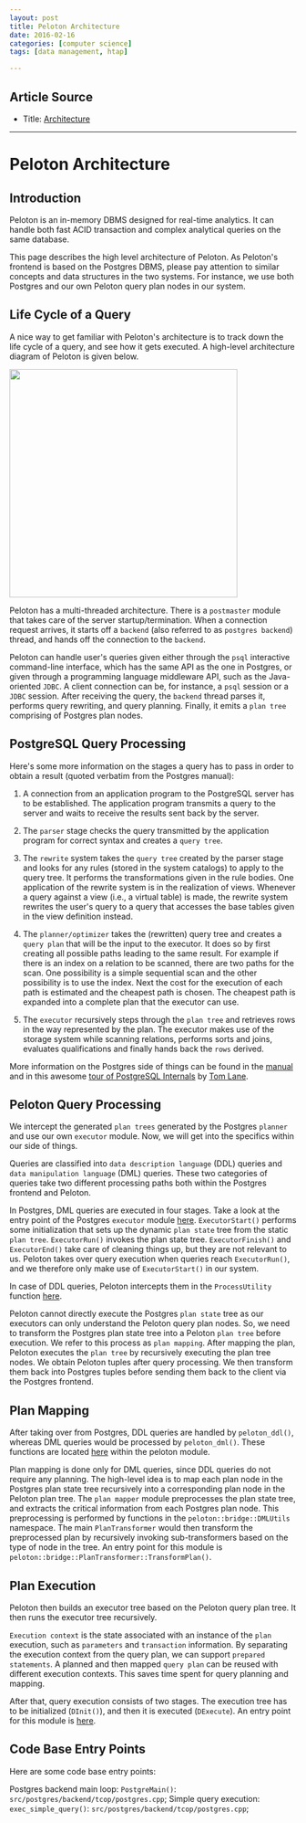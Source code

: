 ```yaml
---
layout: post
title: Peloton Architecture
date: 2016-02-16
categories: [computer science]
tags: [data management, htap]

---
```


## Article Source
* Title: [Architecture](https://github.com/cmu-db/peloton/wiki/Architecture)

---

# Peloton Architecture

## Introduction

Peloton is an in-memory DBMS designed for real-time analytics. It can handle both fast ACID transaction and complex analytical queries on the same database. 

This page describes the high level architecture of Peloton. As Peloton's frontend is based on the Postgres DBMS, please pay attention to similar concepts and data structures in the two systems. For instance, we use both Postgres and our own Peloton query plan nodes in our system.

## Life Cycle of a Query

A nice way to get familiar with Peloton's architecture is to track down the life cycle of a query, and see how it gets executed. A high-level architecture diagram of Peloton is given below.

<img src="https://www.postgresql.org/media/img/developer/backend/flow.gif" width="400">

Peloton has a multi-threaded architecture. There is a `postmaster` module that takes care of the server startup/termination. When a connection request arrives, it starts off a `backend` (also referred to as `postgres backend`) thread, and hands off the connection to the `backend`. 

Peloton can handle user's queries given either through the `psql` interactive command-line interface, which has the same API as the one in Postgres, or given through a programming language middleware API, such as the Java-oriented `JDBC`. A client connection can be, for instance, a `psql` session or a `JDBC` session. After receiving the query, the `backend` thread parses it, performs query rewriting, and query planning. Finally, it emits a `plan tree` comprising of Postgres plan nodes. 

## PostgreSQL Query Processing

Here's some more information on the stages a query has to pass in order to obtain a result (quoted verbatim from the Postgres manual):

1. A connection from an application program to the PostgreSQL server has to be established. The application program transmits a query to the server and waits to receive the results sent back by the server.

2. The `parser` stage checks the query transmitted by the application program for correct syntax and creates a `query tree`.

3. The `rewrite` system takes the `query tree` created by the parser stage and looks for any rules (stored in the system catalogs) to apply to the query tree. It performs the transformations given in the rule bodies. One application of the rewrite system is in the realization of views. Whenever a query against a view (i.e., a virtual table) is made, the rewrite system rewrites the user's query to a query that accesses the base tables given in the view definition instead.

4. The `planner/optimizer` takes the (rewritten) query tree and creates a `query plan` that will be the input to the executor. It does so by first creating all possible paths leading to the same result. For example if there is an index on a relation to be scanned, there are two paths for the scan. One possibility is a simple sequential scan and the other possibility is to use the index. Next the cost for the execution of each path is estimated and the cheapest path is chosen. The cheapest path is expanded into a complete plan that the executor can use.

5. The `executor` recursively steps through the `plan tree` and retrieves rows in the way represented by the plan. The executor makes use of the storage system while scanning relations, performs sorts and joins, evaluates qualifications and finally hands back the `rows` derived.

More information on the Postgres side of things can be found in the [manual](http://www.postgresql.org/docs/current/static/overview.html) and in this awesome [tour of PostgreSQL Internals](http://www.postgresql.org/files/developer/tour.pdf) by [Tom Lane](https://en.wikipedia.org/wiki/Tom_Lane_%28computer_scientist%29).

## Peloton Query Processing

We intercept the generated `plan trees` generated by the Postgres `planner` and use our own `executor` module. Now, we will get into the specifics within our side of things.

Queries are classified into `data description language` (DDL) queries and `data manipulation language` (DML) queries. 
These two categories of queries take two different processing paths both within the Postgres frontend and Peloton. 

In Postgres, DML queries are executed in four stages. Take a look at the entry point of the Postgres `executor` module [here](https://github.com/cmu-db/peloton/blob/master/src/postgres/backend/executor/execMain.cpp). 
`ExecutorStart()` performs some initialization that sets up the dynamic `plan state` tree from the static `plan tree`. 
`ExecutorRun()` invokes the plan state tree. 
`ExecutorFinish()` and `ExecutorEnd()` take care of cleaning things up, but they are not relevant to us. Peloton takes over query execution when queries reach `ExecutorRun()`, and we therefore only make use of `ExecutorStart()` in our system. 

In case of DDL queries, Peloton intercepts them in the `ProcessUtility` function [here](https://github.com/cmu-db/peloton/blob/master/src/postgres/backend/tcop/utility.cpp).

Peloton cannot directly execute the Postgres `plan state` tree as our executors can only understand the Peloton query plan nodes. So, we need to transform the Postgres plan state tree into a Peloton `plan tree` before execution.
We refer to this process as `plan mapping`. After mapping the plan, Peloton executes the `plan tree` by recursively executing the plan tree nodes. We obtain Peloton tuples after query processing. We then transform them back into Postgres tuples before sending them back to the client via the Postgres frontend.

## Plan Mapping

After taking over from Postgres, DDL queries are handled by `peloton_ddl()`, whereas DML queries would be processed by `peloton_dml()`. These functions are located [here](https://github.com/cmu-db/peloton/blob/master/src/postgres/backend/postmaster/peloton.cpp) within the peloton module.

Plan mapping is done only for DML queries, since DDL queries do not require any planning. The high-level idea is to map each plan node in the Postgres plan state tree recursively into a corresponding plan node in the Peloton plan tree. The `plan mapper` module preprocesses the plan state tree, and extracts the critical information from each Postgres plan node. This preprocessing is performed by functions in the `peloton::bridge::DMLUtils` namespace. The main `PlanTransformer` would then transform the preprocessed plan by recursively invoking sub-transformers based on the type of node in the tree. An entry point for this module is `peloton::bridge::PlanTransformer::TransformPlan()`.

## Plan Execution

Peloton then builds an executor tree based on the Peloton query plan tree. It then runs the executor tree recursively. 

`Execution context` is the state associated with an instance of the `plan` execution, such as `parameters` and `transaction` information. By separating the execution context from the query plan, we can support `prepared statements`. A planned and then mapped `query plan` can be reused with different execution contexts. This saves time spent for query planning and mapping. 

After that, query execution consists of two stages. The execution tree has to be initialized (`DInit()`), and then it is executed (`DExecute`). An entry point for this module is [here](https://github.com/cmu-db/peloton/blob/master/src/backend/bridge/dml/executor/plan_executor.cpp).

## Code Base Entry Points

Here are some code base entry points:

Postgres backend main loop: `PostgreMain()`: `src/postgres/backend/tcop/postgres.cpp`;
Simple query execution: `exec_simple_query()`: `src/postgres/backend/tcop/postgres.cpp`;

